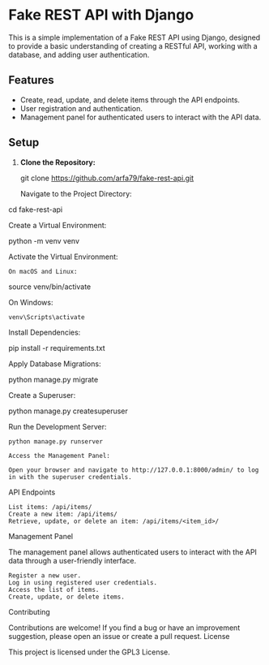 # Fake REST API with Django

This is a simple implementation of a Fake REST API using Django, designed to provide a basic understanding of creating a RESTful API, working with a database, and adding user authentication.

## Features

- Create, read, update, and delete items through the API endpoints.
- User registration and authentication.
- Management panel for authenticated users to interact with the API data.

## Setup

1. **Clone the Repository:**

   
   git clone https://github.com/arfa79/fake-rest-api.git

    Navigate to the Project Directory:



cd fake-rest-api

Create a Virtual Environment:

python -m venv venv

Activate the Virtual Environment:

    On macOS and Linux:



source venv/bin/activate

On Windows:



    venv\Scripts\activate

Install Dependencies:



pip install -r requirements.txt

Apply Database Migrations:

python manage.py migrate

Create a Superuser:

python manage.py createsuperuser

Run the Development Server:

    python manage.py runserver

    Access the Management Panel:

    Open your browser and navigate to http://127.0.0.1:8000/admin/ to log in with the superuser credentials.

API Endpoints

    List items: /api/items/
    Create a new item: /api/items/
    Retrieve, update, or delete an item: /api/items/<item_id>/

Management Panel

The management panel allows authenticated users to interact with the API data through a user-friendly interface.

    Register a new user.
    Log in using registered user credentials.
    Access the list of items.
    Create, update, or delete items.

Contributing

Contributions are welcome! If you find a bug or have an improvement suggestion, please open an issue or create a pull request.
License

This project is licensed under the GPL3 License.